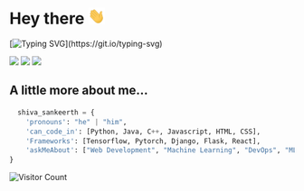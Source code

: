 # Hey there <img src="https://raw.githubusercontent.com/ABSphreak/ABSphreak/master/gifs/Hi.gif" width="30px"> 
[![Typing SVG](https://readme-typing-svg.herokuapp.com?color=F75305&size=30&center=true&vCenter=true&width=500&height=70&lines=I'm+Shiva+Sankeerth+Reddy;Software+Engineer+from+India;Open+Source+AI%2FML+Developer+;Nice+to+meet+you..!)](https://git.io/typing-svg)



[<img height="30" src="https://img.shields.io/badge/twitter-%231DA1F2.svg?&style=for-the-badge&logo=twitter&logoColor=white" />][twitter]
[<img height="30" src="https://img.shields.io/badge/linkedin-blue.svg?&style=for-the-badge&logo=linkedin&logoColor=white" />][LinkedIn]
[<img height="30" src="https://img.shields.io/badge/medium-%231DA1A2.svg?&style=for-the-badge&logo=medium&logoColor=black" />][Medium]






## A little more about me...  
```python
  shiva_sankeerth = {
	'pronouns': "he" | "him",
	'can_code_in': [Python, Java, C++, Javascript, HTML, CSS],
	'Frameworks': [Tensorflow, Pytorch, Django, Flask, React],
	'askMeAbout': ["Web Development", "Machine Learning", "DevOps", "MLOps"],
}
```
[twitter]: https://twitter.com/shivasankeerth
[linkedin]: https://www.linkedin.com/in/shivasankeerth/
[Medium]: https://medium.com/@shivasankeerth

![Visitor Count](https://profile-counter.glitch.me/{ShivaSankeerth}/count.svg)
